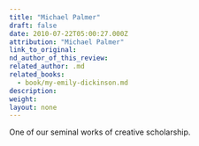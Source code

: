```yaml
---
title: "Michael Palmer"
draft: false
date: 2010-07-22T05:00:27.000Z
attribution: "Michael Palmer"
link_to_original:
nd_author_of_this_review:
related_author: .md
related_books:
  - book/my-emily-dickinson.md
description:
weight:
layout: none
---
```

One of our seminal works of creative scholarship.

